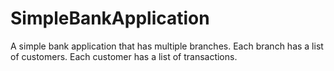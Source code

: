 # SimpleBankApplication
A simple bank application that has multiple branches. Each branch has a list of customers. Each customer has a list of transactions.
